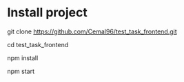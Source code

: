 # Install project

git clone https://github.com/Cemal96/test_task_frontend.git

cd test_task_frontend

npm install

npm start
